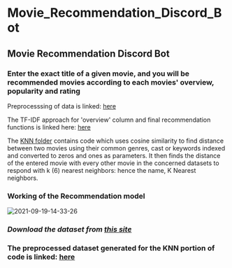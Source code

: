 # Movie_Recommendation_Discord_Bot 


## Movie Recommendation Discord Bot 

### Enter the exact title of a given movie, and you will be recommended movies according to each movies' overview, popularity and rating 



 Preprocesssing of data is linked: [here](https://github.com/jxtin/MovieRecommendationGenerator/blob/master/Movie%20Recommendation/preprocessing.py) 


The TF-IDF approach for 'overview' column and final recommendation functions is linked here: [here](https://github.com/jxtin/MovieRecommendationGenerator/blob/master/Movie%20Recommendation/overview_recommend.py) 


The [KNN folder](https://github.com/jxtin/MovieRecommendationGenerator/tree/master/KNN) contains code which uses cosine similarity to find distance between two movies using their common genres, cast or keywords indexed and converted to zeros and ones as parameters. It then finds the distance of the entered movie with every other movie in the concerned datasets to respond with k (6) nearest neighbors: hence the name, K Nearest neighbors. 


### Working of the Recommendation model

![2021-09-19-14-33-26](https://user-images.githubusercontent.com/72869428/133921782-380e812a-43c7-400e-9bfb-0516b33cd490.gif)


### _Download the dataset from [this site](https://www.kaggle.com/tmdb/tmdb-movie-metadata)_ 

### The preprocessed dataset generated for the KNN portion of code is linked: [here](https://drive.google.com/drive/folders/1LrAAu-QAjaJ7GGpEvBnMhvOWjvFt6ugm?usp=sharing) 

